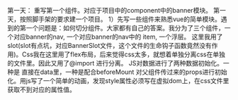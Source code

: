 第一天：
重写第一个组件。对应于项目中的component中的banner模块。
第一天，按照脚手架的要求建一个项目。
1）先写一些组件来熟悉vue的简单模块。遇到的第一个问题是：如何切分组件。大家都有自己的答案。我分为了三个组件，一个对应banner的nav, 一个对应banner的nav中的 item,
一个浮层。
这里我用了slot(slot有点坑，对应BannerSlot文件，这个文件的生命钩子函数竟然没有作用)。Css我在这里用了flex布局，后来觉得css太多，就想着单独分离css在单独的文件里。因此又用了@import 进行分离。
JS对数据进行了两种数据初始化。一种是 直接在data里，一种是配合beforeMount 对父组件传过来的props进行初始化。用js写了一个简单的动画，发现style属性必须写在虚拟dom上，在css文件里获取不到对应的属性值。